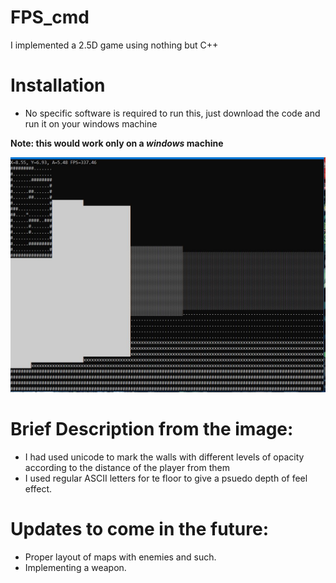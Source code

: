 # FPS_cmd
I implemented a 2.5D game using nothing but C++

# Installation
* No specific software is required to run this, just download the code and run it on your windows machine

**Note: this would work only on a _windows_ machine**

![Image of the code running](https://github.com/notmehul/fps_cmd/blob/master/images/FPS.JPG)

# Brief Description from the image:
* I had used unicode to mark the walls with different levels of opacity according to the distance of the player from them
* I used regular ASCII letters for te floor to give a psuedo depth of feel effect.

# Updates to come in the future:
* Proper layout of maps with enemies and such.
* Implementing a weapon.
